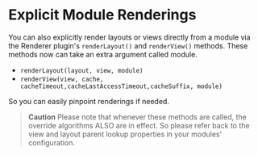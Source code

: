 # Explicit Module Renderings

You can also explicitly render layouts or views directly from a module via the Renderer plugin's `renderLayout()` and `renderView()` methods. These methods now can take an extra argument called module.

* `renderLayout(layout, view, module)`
* `renderView(view, cache, cacheTimeout,cacheLastAccessTimeout,cacheSuffix, module)`

So you can easily pinpoint renderings if needed.

> **Caution** Please note that whenever these methods are called, the override algorithms ALSO are in effect. So please refer back to the view and layout parent lookup properties in your modules' configuration.

